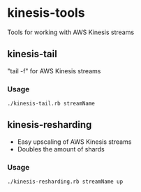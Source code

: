 # kinesis-tools
Tools for working with AWS Kinesis streams

## kinesis-tail
"tail -f" for AWS Kinesis streams

### Usage
```
./kinesis-tail.rb streamName
```

## kinesis-resharding
- Easy upscaling of AWS Kinesis streams
- Doubles the amount of shards

### Usage
```
./kinesis-resharding.rb streamName up
```
